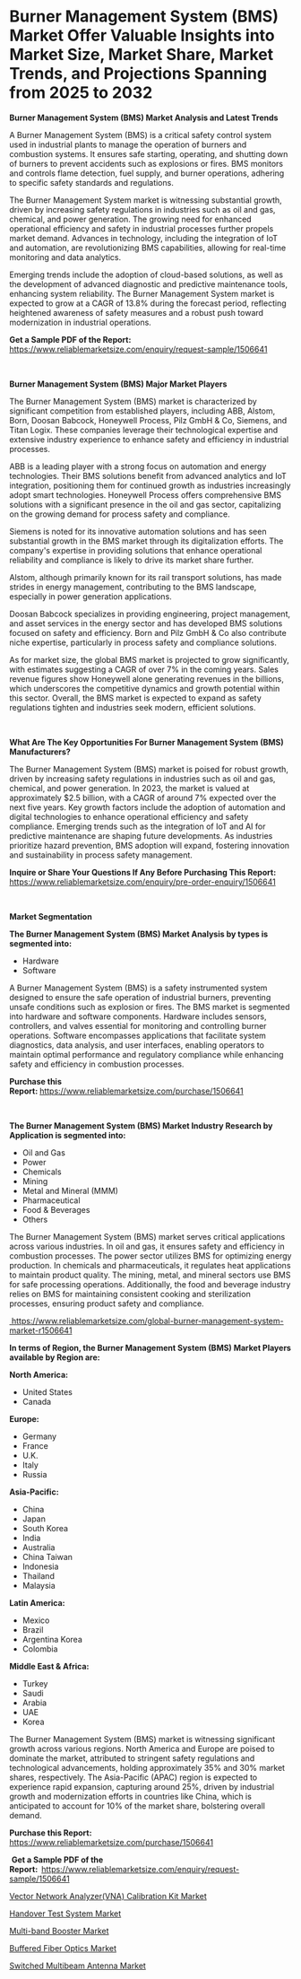 <p><h1>Burner Management System (BMS) Market Offer Valuable Insights into Market Size, Market Share, Market Trends, and Projections Spanning from 2025 to 2032</h1></p><p><strong>Burner Management System (BMS) Market Analysis and Latest Trends</strong></p>
<p><p>A Burner Management System (BMS) is a critical safety control system used in industrial plants to manage the operation of burners and combustion systems. It ensures safe starting, operating, and shutting down of burners to prevent accidents such as explosions or fires. BMS monitors and controls flame detection, fuel supply, and burner operations, adhering to specific safety standards and regulations.</p><p>The Burner Management System market is witnessing substantial growth, driven by increasing safety regulations in industries such as oil and gas, chemical, and power generation. The growing need for enhanced operational efficiency and safety in industrial processes further propels market demand. Advances in technology, including the integration of IoT and automation, are revolutionizing BMS capabilities, allowing for real-time monitoring and data analytics.</p><p>Emerging trends include the adoption of cloud-based solutions, as well as the development of advanced diagnostic and predictive maintenance tools, enhancing system reliability. The Burner Management System market is expected to grow at a CAGR of 13.8% during the forecast period, reflecting heightened awareness of safety measures and a robust push toward modernization in industrial operations.</p></p>
<p><strong>Get a Sample PDF of the Report:&nbsp;</strong> <a href="https://www.reliablemarketsize.com/enquiry/request-sample/1506641?utm_campaign=1888&utm_medium=2&utm_source=Github&utm_content=ia&utm_term=08042025&utm_id=burner-management-system-bms">https://www.reliablemarketsize.com/enquiry/request-sample/1506641</a></p>
<p>&nbsp;</p>
<p><strong>Burner Management System (BMS) Major Market Players</strong></p>
<p><p>The Burner Management System (BMS) market is characterized by significant competition from established players, including ABB, Alstom, Born, Doosan Babcock, Honeywell Process, Pilz GmbH & Co, Siemens, and Titan Logix. These companies leverage their technological expertise and extensive industry experience to enhance safety and efficiency in industrial processes.</p><p>ABB is a leading player with a strong focus on automation and energy technologies. Their BMS solutions benefit from advanced analytics and IoT integration, positioning them for continued growth as industries increasingly adopt smart technologies. Honeywell Process offers comprehensive BMS solutions with a significant presence in the oil and gas sector, capitalizing on the growing demand for process safety and compliance.</p><p>Siemens is noted for its innovative automation solutions and has seen substantial growth in the BMS market through its digitalization efforts. The company's expertise in providing solutions that enhance operational reliability and compliance is likely to drive its market share further.</p><p>Alstom, although primarily known for its rail transport solutions, has made strides in energy management, contributing to the BMS landscape, especially in power generation applications.</p><p>Doosan Babcock specializes in providing engineering, project management, and asset services in the energy sector and has developed BMS solutions focused on safety and efficiency. Born and Pilz GmbH & Co also contribute niche expertise, particularly in process safety and compliance solutions.</p><p>As for market size, the global BMS market is projected to grow significantly, with estimates suggesting a CAGR of over 7% in the coming years. Sales revenue figures show Honeywell alone generating revenues in the billions, which underscores the competitive dynamics and growth potential within this sector. Overall, the BMS market is expected to expand as safety regulations tighten and industries seek modern, efficient solutions.</p></p>
<p>&nbsp;</p>
<p><strong>What Are The Key Opportunities For Burner Management System (BMS) Manufacturers?</strong></p>
<p><p>The Burner Management System (BMS) market is poised for robust growth, driven by increasing safety regulations in industries such as oil and gas, chemical, and power generation. In 2023, the market is valued at approximately $2.5 billion, with a CAGR of around 7% expected over the next five years. Key growth factors include the adoption of automation and digital technologies to enhance operational efficiency and safety compliance. Emerging trends such as the integration of IoT and AI for predictive maintenance are shaping future developments. As industries prioritize hazard prevention, BMS adoption will expand, fostering innovation and sustainability in process safety management.</p></p>
<p><strong>Inquire or Share Your Questions If Any Before Purchasing This Report:</strong> <a href="https://www.reliablemarketsize.com/enquiry/pre-order-enquiry/1506641?utm_campaign=1888&utm_medium=2&utm_source=Github&utm_content=ia&utm_term=08042025&utm_id=burner-management-system-bms">https://www.reliablemarketsize.com/enquiry/pre-order-enquiry/1506641</a></p>
<p>&nbsp;</p>
<p><strong>Market Segmentation</strong></p>
<p><strong>The Burner Management System (BMS) Market Analysis by types is segmented into:</strong></p>
<p><ul><li>Hardware</li><li>Software</li></ul></p>
<p><p>A Burner Management System (BMS) is a safety instrumented system designed to ensure the safe operation of industrial burners, preventing unsafe conditions such as explosion or fires. The BMS market is segmented into hardware and software components. Hardware includes sensors, controllers, and valves essential for monitoring and controlling burner operations. Software encompasses applications that facilitate system diagnostics, data analysis, and user interfaces, enabling operators to maintain optimal performance and regulatory compliance while enhancing safety and efficiency in combustion processes.</p></p>
<p><strong>Purchase this Report:&nbsp;</strong><a href="https://www.reliablemarketsize.com/purchase/1506641?utm_campaign=1888&utm_medium=2&utm_source=Github&utm_content=ia&utm_term=08042025&utm_id=burner-management-system-bms">https://www.reliablemarketsize.com/purchase/1506641</a></p>
<p>&nbsp;</p>
<p><strong>The Burner Management System (BMS) Market Industry Research by Application is segmented into:</strong></p>
<p><ul><li>Oil and Gas</li><li>Power</li><li>Chemicals</li><li>Mining</li><li>Metal and Mineral (MMM)</li><li>Pharmaceutical</li><li>Food & Beverages</li><li>Others</li></ul></p>
<p><p>The Burner Management System (BMS) market serves critical applications across various industries. In oil and gas, it ensures safety and efficiency in combustion processes. The power sector utilizes BMS for optimizing energy production. In chemicals and pharmaceuticals, it regulates heat applications to maintain product quality. The mining, metal, and mineral sectors use BMS for safe processing operations. Additionally, the food and beverage industry relies on BMS for maintaining consistent cooking and sterilization processes, ensuring product safety and compliance.</p></p>
<p><a href="https://www.reliablemarketsize.com/global-burner-management-system-market-r1506641?utm_campaign=1888&utm_medium=2&utm_source=Github&utm_content=ia&utm_term=08042025&utm_id=burner-management-system-bms">&nbsp;https://www.reliablemarketsize.com/global-burner-management-system-market-r1506641</a></p>
<p><strong>In terms of Region, the Burner Management System (BMS) Market Players available by Region are:</strong></p>
<p>
    <p> <strong> North America: </strong>
        <ul>
            <li>United States</li>
            <li>Canada</li>
        </ul>
        </p> 
    <p> <strong> Europe: </strong>
        <ul>
            <li>Germany</li>
            <li>France</li>
            <li>U.K.</li>
            <li>Italy</li>
            <li>Russia</li>
        </ul>
        </p> 
    <p> <strong> Asia-Pacific: </strong>
        <ul>
            <li>China</li>
            <li>Japan</li>
            <li>South Korea</li>
            <li>India</li>
            <li>Australia</li>
            <li>China Taiwan</li>
            <li>Indonesia</li>
            <li>Thailand</li>
            <li>Malaysia</li>
        </ul>
        </p> 
    <p> <strong> Latin America: </strong>
        <ul>
            <li>Mexico</li>
            <li>Brazil</li>
            <li>Argentina Korea</li>
            <li>Colombia</li>
        </ul>
        </p> 
    <p> <strong> Middle East & Africa: </strong>
        <ul>
            <li>Turkey</li>
            <li>Saudi</li>
            <li>Arabia</li>
            <li>UAE</li>
            <li>Korea</li>
        </ul>
    </p>
    </p>
<p><p>The Burner Management System (BMS) market is witnessing significant growth across various regions. North America and Europe are poised to dominate the market, attributed to stringent safety regulations and technological advancements, holding approximately 35% and 30% market shares, respectively. The Asia-Pacific (APAC) region is expected to experience rapid expansion, capturing around 25%, driven by industrial growth and modernization efforts in countries like China, which is anticipated to account for 10% of the market share, bolstering overall demand.</p></p>
<p><strong>Purchase this Report: </strong><a href="https://www.reliablemarketsize.com/purchase/1506641?utm_campaign=1888&utm_medium=2&utm_source=Github&utm_content=ia&utm_term=08042025&utm_id=burner-management-system-bms">https://www.reliablemarketsize.com/purchase/1506641</a></p>
<p>&nbsp;<strong>Get a Sample PDF of the Report:&nbsp;&nbsp;</strong><a href="https://www.reliablemarketsize.com/enquiry/request-sample/1506641?utm_campaign=1888&utm_medium=2&utm_source=Github&utm_content=ia&utm_term=08042025&utm_id=burner-management-system-bms">https://www.reliablemarketsize.com/enquiry/request-sample/1506641</a></p>
<p><strong></strong></p>
<p><p><a href="https://github.com/pezezlarue7h/Market-Research-Report-List-1/blob/main/vector-network-analyzervna-calibration-kit-market.md?utm_campaign=1888&utm_medium=2&utm_source=Github&utm_content=ia&utm_term=08042025&utm_id=burner-management-system-bms">Vector Network Analyzer(VNA) Calibration Kit Market</a></p><p><a href="https://github.com/lazloklitz2e/Market-Research-Report-List-1/blob/main/handover-test-system-market.md?utm_campaign=1888&utm_medium=2&utm_source=Github&utm_content=ia&utm_term=08042025&utm_id=burner-management-system-bms">Handover Test System Market</a></p><p><a href="https://github.com/wycheelwayeu/Market-Research-Report-List-1/blob/main/multi-band-booster-market.md?utm_campaign=1888&utm_medium=2&utm_source=Github&utm_content=ia&utm_term=08042025&utm_id=burner-management-system-bms">Multi-band Booster Market</a></p><p><a href="https://github.com/rueffmuoloqw/Market-Research-Report-List-1/blob/main/buffered-fiber-optics-market.md?utm_campaign=1888&utm_medium=2&utm_source=Github&utm_content=ia&utm_term=08042025&utm_id=burner-management-system-bms">Buffered Fiber Optics Market</a></p><p><a href="https://github.com/onutsheinz/Market-Research-Report-List-1/blob/main/switched-multibeam-antenna-market.md?utm_campaign=1888&utm_medium=2&utm_source=Github&utm_content=ia&utm_term=08042025&utm_id=burner-management-system-bms">Switched Multibeam Antenna Market</a></p></p>